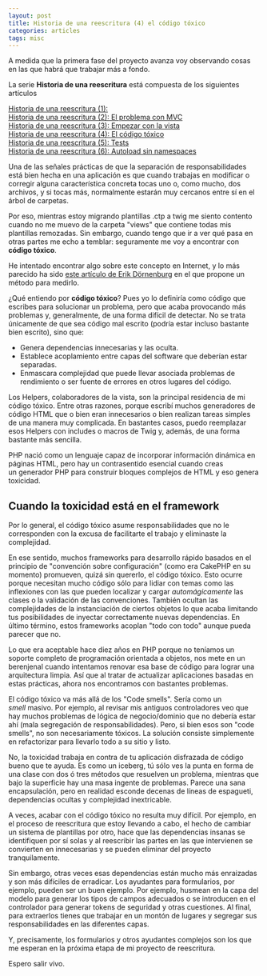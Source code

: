 ```yaml
---
layout: post
title: Historia de una reescritura (4) el código tóxico
categories: articles
tags: misc
---
```


A medida que la primera fase del proyecto avanza voy observando cosas en las que habrá que trabajar más a fondo.

La serie **Historia de una reescritura** está compuesta de los siguientes artículos

[Historia de una reescritura (1):](/historia-de-una-reescritura-1)  
[Historia de una reescritura (2): El problema con MVC](/historia-de-una-reescritura-2-el-problema-con-mvc)  
[Historia de una reescritura (3): Empezar con la vista](/historia-de-una-reescritura-3-empezar-con-la-vista)  
[Historia de una reescritura (4): El código tóxico](/historia-de-una-reescritura-4-codigo-toxico)  
[Historia de una reescritura (5): Tests](/historia-de-una-reescritura-5-tests)  
[Historia de una reescritura (6): Autoload sin namespaces](/historia-de-una-reescritura-6-autoload-sin-namespaces)

Una de las señales prácticas de que la separación de responsabilidades está bien hecha en una aplicación es que cuando trabajas en modificar o corregir alguna característica concreta tocas uno o, como mucho, dos archivos, y si tocas más, normalmente estarán muy cercanos entre sí en el árbol de carpetas.

Por eso, mientras estoy migrando plantillas .ctp a twig me siento contento cuando no me muevo de la carpeta "views" que contiene todas mis plantillas remozadas. Sin embargo, cuando tengo que ir a ver qué pasa en otras partes me echo a temblar: seguramente me voy a encontrar con <strong>código tóxico</strong>.

He intentado encontrar algo sobre este concepto en Internet, y lo más parecido ha sido [este artículo de Erik Dörnenburg](https://erik.doernenburg.com/2008/11/how-toxic-is-your-code/) en el que propone un método para medirlo.

¿Qué entiendo por <strong>código tóxico</strong>? Pues yo lo definiría como código que escribes para solucionar un problema, pero que acaba provocando más problemas y, generalmente, de una forma difícil de detectar. No se trata únicamente de que sea código mal escrito (podría estar incluso bastante bien escrito), sino que:


* Genera dependencias innecesarias y las oculta.
* Establece acoplamiento entre capas del software que deberían estar separadas.
* Enmascara complejidad que puede llevar asociada problemas de rendimiento o ser fuente de errores en otros lugares del código.


Los Helpers, colaboradores de la vista, son la principal residencia de mi código tóxico. Entre otras razones, porque escribí muchos generadores de código HTML que o bien eran innecesarios o bien realizan tareas simples de una manera muy complicada. En bastantes casos, puedo reemplazar esos Helpers con includes o macros de Twig y, además, de una forma bastante más sencilla.

PHP nació como un lenguaje capaz de incorporar información dinámica en páginas HTML, pero hay un contrasentido esencial cuando creas un generador PHP para construir bloques complejos de HTML y eso genera toxicidad.


## Cuando la toxicidad está en el framework

Por lo general, el código tóxico asume responsabilidades que no le corresponden con la excusa de facilitarte el trabajo y eliminaste la complejidad.

En ese sentido, muchos frameworks para desarrollo rápido basados en el principio de "convención sobre configuración" (como era CakePHP en su momento) promueven, quizá sin quererlo, el código tóxico. Esto ocurre porque necesitan mucho código sólo para lidiar con temas como las inflexiones con las que pueden localizar y cargar <em>automágicamente</em> las clases o la validación de las convenciones. También ocultan las complejidades de la instanciación de ciertos objetos lo que acaba limitando tus posibilidades de inyectar correctamente nuevas dependencias. En último término, estos frameworks acoplan "todo con todo" aunque pueda parecer que no.

Lo que era aceptable hace diez años en PHP porque no teníamos un soporte completo de programación orientada a objetos, nos mete en un berenjenal cuando intentamos renovar esa base de código para lograr una arquitectura limpia. Así que al tratar de actualizar aplicaciones basadas en estas prácticas, ahora nos encontramos con bastantes problemas.

El código tóxico va más allá de los "Code smells". Sería como un <em>smell</em> masivo. Por ejemplo, al revisar mis antiguos controladores veo que hay muchos problemas de lógica de negocio/dominio que no debería estar ahí (mala segregación de responsabilidades). Pero, si bien esos son "code smells", no son necesariamente tóxicos. La solución consiste simplemente en refactorizar para llevarlo todo a su sitio y listo.

No, la toxicidad trabaja en contra de tu aplicación disfrazada de código bueno que te ayuda. Es como un iceberg, tú sólo ves la punta en forma de una clase con dos ó tres métodos que resuelven un problema, mientras que bajo la superficie hay una masa ingente de problemas. Parece una sana encapsulación, pero en realidad esconde decenas de líneas de espagueti, dependencias ocultas y complejidad inextricable.

A veces, acabar con el código tóxico no resulta muy difícil. Por ejemplo, en el proceso de reescritura que estoy llevando a cabo, el hecho de cambiar un sistema de plantillas por otro, hace que las dependencias insanas se identifiquen por sí solas y al reescribir las partes en las que intervienen se convierten en innecesarias y se pueden eliminar del proyecto tranquilamente.

Sin embargo, otras veces esas dependencias están mucho más enraizadas y son más difíciles de erradicar. Los ayudantes para formularios, por ejemplo, pueden ser un buen ejemplo. Por ejemplo, husmean en la capa del modelo para generar los tipos de campos adecuados o se introducen en el controlador para generar tokens de seguridad y otras cuestiones. Al final, para extraerlos tienes que trabajar en un montón de lugares y segregar sus responsabilidades en las diferentes capas.

Y, precisamente, los formularios y otros ayudantes complejos son los que me esperan en la próxima etapa de mi proyecto de reescritura.

Espero salir vivo.